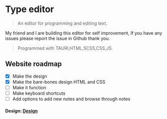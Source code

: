# Type editor

> An editor for programming and editing text.

My friend and I are building this editor for self improvement,
If you have any issues please report the issue in Github thank you.

> Programmed with TAURI,HTML,SCSS,CSS,JS.

## Website roadmap

- [x] Make the design
- [x] Make the bare-bones design HTML and CSS
- [ ] Make it function
- [ ] Make keyboard shortcuts
- [ ] Add options to add new notes and browse through notes

#### Design: [Design](https://www.figma.com/design/eIhTt9nCqlohAXZ4Rz6QSw/Type-Editor?m=auto&fuid=1427268075028071477)

